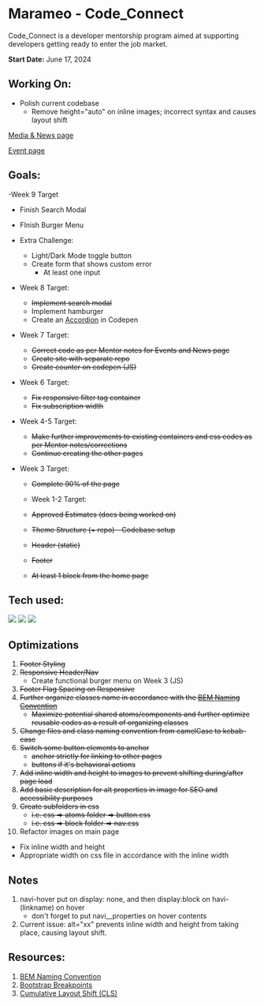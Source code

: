 # Marameo - Code_Connect

Code_Connect is a developer mentorship program aimed at supporting developers getting ready to enter the job market.

**Start Date:** June 17, 2024

## Working On:

- Polish current codebase
  - Remove height="auto" on inline images; incorrect syntax and causes layout shift

[Media & News page](https://marameo-codeconnect.netlify.app/blocks/news-resource-page)

[Event page](https://marameo-codeconnect.netlify.app/blocks/events-page)

## Goals:

-Week 9 Target

- Finish Search Modal
- FInish Burger Menu
- Extra Challenge:

  - Light/Dark Mode toggle button
  - Create form that shows custom error
    - At least one input

- Week 8 Target:

  - <strike>Implement search modal</strike>
  - Implement hamburger
  - Create an [Accordion](https://codepen.io/makenri/pen/QWXMNBN) in Codepen

- Week 7 Target:

  - <strike>Correct code as per Mentor notes for Events and News page</strike>
  - <strike>Create site with separate repo</strike>
  - <strike>Create counter on codepen (JS)</strike>

- Week 6 Target:

  - <strike>Fix responsive filter tag container</strike>
  - <strike>Fix subscription width</strike>

- Week 4-5 Target:

  - <strike>Make further improvements to existing containers and css codes as per Mentor notes/corrections</strike>
  - <strike>Continue creating the other pages</strike>

- Week 3 Target:

  - <strike>Complete 90% of the page</strike>

  - Week 1-2 Target:

  - <strike>Approved Estimates (docs being worked on)</strike>
  - <strike>Theme Structure (+ repo) - Codebase setup</strike>
  - <strike>Header (static)</strike>
  - <strike>Footer</strike>
  - <strike>At least 1 block from the home page</strike>

## Tech used:

<img src="https://img.shields.io/badge/HTML5%20-%20?style=plastic&logo=html5&label=%E2%94%82&labelColor=rgba(15%2C%2066%2C%20110%2C%200.9)&color=rgba(20%2C%20132%2C%20167%2C%200.9)"> <img src="https://img.shields.io/badge/CSS3%20-%20?style=plastic&logo=css3&label=%E2%94%82&labelColor=rgba(15%2C%2066%2C%20110%2C%200.9)&color=rgba(20%2C%20132%2C%20167%2C%200.9)"/> <img src="https://img.shields.io/badge/JavaScript%20-%20?style=plastic&logo=javascript&label=%E2%94%82&labelColor=rgba(15%2C%2066%2C%20110%2C%200.9)&color=rgba(20%2C%20132%2C%20167%2C%200.9)"/>

## Optimizations

1. <strike>Footer Styling</strike>
2. <strike>Responsive Header/Nav</strike>
   - Create functional burger menu on Week 3 (JS)
3. <strike>Footer Flag Spacing on Responsive</strike>
4. <strike>Further organize classes name in accordance with the [BEM Naming Convention](https://getbem.com/naming/)</strike>
   - <strike>Maximize potential shared atoms/components and further optimize reusable codes as a result of organizing classes</strike>
5. <strike>Change files and class naming convention from camelCase to kebab-case</strike>
6. <strike>Switch some button elements to anchor</strike>
   - <strike>anchor strictly for linking to other pages</strike>
   - <strike>buttons if it's behavioral actions</strike>
7. <strike>Add inline width and height to images to prevent shifting during/after page load</strike>
8. <strike>Add basic description for alt properties in image for SEO and accessibility purposes</strike>
9. <strike>Create subfolders in css</strike>
   - <strike>i.e. css => atoms folder => button.css</strike>
   - <strike>i.e. css => block folder => nav.css</strike>
10. Refactor images on main page

- Fix inline width and height
- Appropriate width on css file in accordance with the inline width

## Notes

1. navi-hover put on display: none, and then display:block on havi-(linkname) on hover
   - don't forget to put navi\_\_properties on hover contents
2. Current issue: alt="xx" prevents inline width and height from taking place, causing layout shift.

## Resources:

1. [BEM Naming Convention](https://getbem.com/naming/)
2. [Bootstrap Breakpoints](https://getbootstrap.com/docs/5.0/layout/breakpoints/)
3. [Cumulative Layout Shift (CLS)](https://web.dev/articles/cls)
